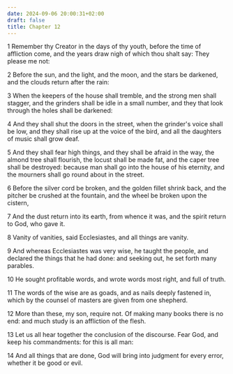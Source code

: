 ```yaml
---
date: 2024-09-06 20:00:31+02:00
draft: false
title: Chapter 12
---
```




1 Remember thy Creator in the days of thy youth, before the time of affliction come, and the years draw nigh of which thou shalt say: They please me not:

2 Before the sun, and the light, and the moon, and the stars be darkened, and the clouds return after the rain:

3 When the keepers of the house shall tremble, and the strong men shall stagger, and the grinders shall be idle in a small number, and they that look through the holes shall be darkened:

4 And they shall shut the doors in the street, when the grinder's voice shall be low, and they shall rise up at the voice of the bird, and all the daughters of music shall grow deaf.

5 And they shall fear high things, and they shall be afraid in the way, the almond tree shall flourish, the locust shall be made fat, and the caper tree shall be destroyed: because man shall go into the house of his eternity, and the mourners shall go round about in the street.

6 Before the silver cord be broken, and the golden fillet shrink back, and the pitcher be crushed at the fountain, and the wheel be broken upon the cistern,

7 And the dust return into its earth, from whence it was, and the spirit return to God, who gave it.

8 Vanity of vanities, said Ecclesiastes, and all things are vanity.

9 And whereas Ecclesiastes was very wise, he taught the people, and declared the things that he had done: and seeking out, he set forth many parables.

10 He sought profitable words, and wrote words most right, and full of truth.

11 The words of the wise are as goads, and as nails deeply fastened in, which by the counsel of masters are given from one shepherd.

12 More than these, my son, require not. Of making many books there is no end: and much study is an affliction of the flesh.

13 Let us all hear together the conclusion of the discourse. Fear God, and keep his commandments: for this is all man:

14 And all things that are done, God will bring into judgment for every error, whether it be good or evil.

